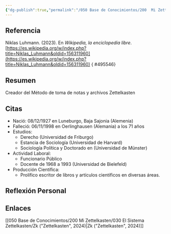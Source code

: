 ```yaml
---
{"dg-publish":true,"permalink":"/050 Base de Conocimientos/200  Mi Zettelkasten/030 El Sistema Zettelkasten/Zk (Niklas Luhmann, 2023)/","tags":["persona","docente","investigador","sociologo","abogado","zettels","zettelkasten"]}
---
```


## Referencia
Niklas Luhmann. (2023). En _Wikipedia, la enciclopedia libre_. [https://es.wikipedia.org/w/index.php?title=Niklas_Luhmann&oldid=156311960](https://es.wikipedia.org/w/index.php?title=Niklas_Luhmann&oldid=156311960)
{ #495546}

## Resumen
Creador del Método de toma de notas y archivos Zettelkasten

## Citas
- Nació: 08/12/1927 en Luneburgo, Baja Sajonia (Alemenia)
- Falleció: 06/11/1998 en Oerlinghausen (Alemania) a los 71 años
- Estudios:
	- Derecho (Universidad de Friburgo)
	- Estancia de Sociología (Universidad de Harvard)
	- Sociología Política y Doctorado en (Universidad de Münster)
- Actividad Laboral:
	- Funcionario Público
	- Docente de 1968 a 1993 (Universidad de Bielefeld)
- Producción Científica:
	- Prolífico escritor de libros y artículos científicos en diversas áreas.
## Reflexión Personal

## Enlaces
[[050 Base de Conocimientos/200  Mi Zettelkasten/030 El Sistema Zettelkasten/Zk ("Zettelkasten", 2024)\|Zk ("Zettelkasten", 2024)]]

